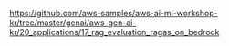 https://github.com/aws-samples/aws-ai-ml-workshop-kr/tree/master/genai/aws-gen-ai-kr/20_applications/17_rag_evaluation_ragas_on_bedrock